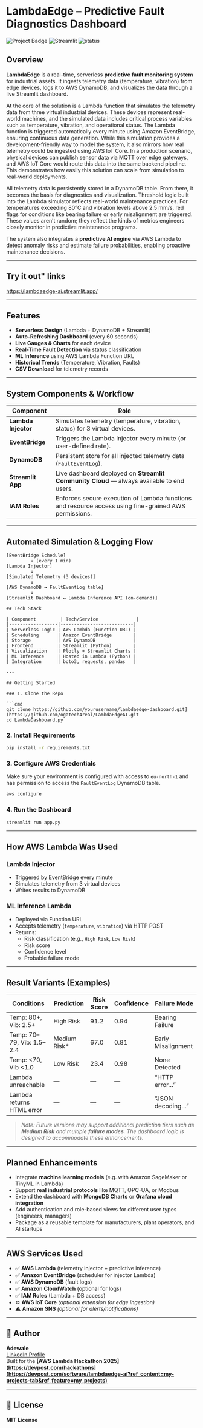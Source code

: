 # LambdaEdge – Predictive Fault Diagnostics Dashboard

![Project Badge](https://img.shields.io/badge/built%20with-AWS%20Lambda-blue) ![Streamlit](https://img.shields.io/badge/ui-Streamlit-orange) ![status](https://img.shields.io/badge/status-active-brightgreen)

## Overview

**LambdaEdge** is a real-time, serverless **predictive fault monitoring system** for industrial assets. It ingests telemetry data (temperature, vibration) from edge devices, logs it to AWS DynamoDB, and visualizes the data through a live Streamlit dashboard.

At the core of the solution is a Lambda function that simulates the telemetry data from three virtual industrial devices. These devices represent real-world machines, and the simulated data includes critical process variables such as temperature, vibration, and operational status. The Lambda function is triggered automatically every minute using Amazon EventBridge, ensuring continuous data generation. While this simulation provides a development-friendly way to model the system, it also mirrors how real telemetry could be ingested using AWS IoT Core. In a production scenario, physical devices can publish sensor data via MQTT over edge gateways, and AWS IoT Core would route this data into the same backend pipeline. This demonstrates how easily this solution can scale from simulation to real-world deployments.

All telemetry data is persistently stored in a DynamoDB table. From there, it becomes the basis for diagnostics and visualization. Threshold logic built into the Lambda simulator reflects real-world maintenance practices. For temperatures exceeding 80°C and vibration levels above 2.5 mm/s, red flags for conditions like bearing failure or early misalignment are triggered. These values aren’t random; they reflect the kinds of metrics engineers closely monitor in predictive maintenance programs.

The system also integrates a **predictive AI engine** via AWS Lambda to detect anomaly risks and estimate failure probabilities, enabling proactive maintenance decisions.

---

## Try it out" links

https://lambdaedge-ai.streamlit.app/

---

## Features

-  **Serverless Design** (Lambda + DynamoDB + Streamlit)
-  **Auto-Refreshing Dashboard** (every 60 seconds)
-  **Live Gauges & Charts** for each device
-  **Real-Time Fault Detection** via status classification
-  **ML Inference** using AWS Lambda Function URL
-  **Historical Trends** (Temperature, Vibration, Faults)
-  **CSV Download** for telemetry records

---

## System Components & Workflow

| Component        | Role                                                                 |
|------------------|----------------------------------------------------------------------|
| **Lambda Injector** | Simulates telemetry (temperature, vibration, status) for 3 virtual devices. |
| **EventBridge**      | Triggers the Lambda Injector every minute (or user-defined rate).       |
| **DynamoDB**         | Persistent store for all injected telemetry data (`FaultEventLog`).     |
| **Streamlit App**    | Live dashboard deployed on **Streamlit Community Cloud** — always available to end users. |
| **IAM Roles**        | Enforces secure execution of Lambda functions and resource access using fine-grained AWS permissions. |

---

## Automated Simulation & Logging Flow

```text
[EventBridge Schedule]
         ↓ (every 1 min)
[Lambda Injector]
         ↓
[Simulated Telemetry (3 devices)]
         ↓
[AWS DynamoDB → FaultEventLog table]
         ↓
[Streamlit Dashboard ↔ Lambda Inference API (on-demand)]

## Tech Stack

| Component         | Tech/Service              |
|------------------|---------------------------|
| Serverless Logic | AWS Lambda (Function URL) |
| Scheduling       | Amazon EventBridge        |
| Storage          | AWS DynamoDB              |
| Frontend         | Streamlit (Python)        |
| Visualization    | Plotly + Streamlit Charts |
| ML Inference     | Hosted in Lambda (Python) |
| Integration      | boto3, requests, pandas   |

---

## Getting Started

### 1. Clone the Repo

```cmd
git clone https://github.com/yourusername/lambdaedge-dashboard.git](https://github.com/ogatech4real/LambdaEdgeAI.git
cd LambdaDashboard.py
```

### 2. Install Requirements

```cmd
pip install -r requirements.txt
```

### 3. Configure AWS Credentials

Make sure your environment is configured with access to `eu-north-1` and has permission to access the `FaultEventLog` DynamoDB table.

```cmd
aws configure
```

### 4. Run the Dashboard

```cmd
streamlit run app.py
```

---

## How AWS Lambda Was Used

### Lambda Injector

- Triggered by EventBridge every minute  
- Simulates telemetry from 3 virtual devices  
- Writes results to DynamoDB  

### ML Inference Lambda

- Deployed via Function URL  
- Accepts telemetry (`temperature`, `vibration`) via HTTP POST  
- Returns:
  - Risk classification (e.g., `High Risk`, `Low Risk`)
  - Risk score
  - Confidence level
  - Probable failure mode

---

## Result Variants (Examples)

| Conditions                  | Prediction    | Risk Score | Confidence | Failure Mode       |
|-----------------------------|---------------|------------|------------|--------------------|
| Temp: 80+, Vib: 2.5+        | High Risk     | 91.2       | 0.94       | Bearing Failure    |
| Temp: 70–79, Vib: 1.5–2.4   | Medium Risk*  | 67.0       | 0.81       | Early Misalignment |
| Temp: <70, Vib <1.0         | Low Risk      | 23.4       | 0.98       | None Detected      |
| Lambda unreachable          | —             | —          | —          | “HTTP error…”      |
| Lambda returns HTML error   | —             | —          | —          | “JSON decoding…”   |

> *Note: Future versions may support additional prediction tiers such as **Medium Risk** and multiple **failure modes**. The dashboard logic is designed to accommodate these enhancements.*

---

## Planned Enhancements

- Integrate **machine learning models** (e.g. with Amazon SageMaker or TinyML in Lambda)
- Support **real industrial protocols** like MQTT, OPC-UA, or Modbus
- Extend the dashboard with **MongoDB Charts** or **Grafana cloud integration**
- Add authentication and role-based views for different user types (engineers, managers)
- Package as a reusable template for manufacturers, plant operators, and AI startups
  
---

## AWS Services Used

- ✅ **AWS Lambda** (telemetry injector + predictive inference)  
- ✅ **Amazon EventBridge** (scheduler for injector Lambda)  
- ✅ **AWS DynamoDB** (fault logs)  
- ✅ **Amazon CloudWatch** (optional for logs)  
- ✅ **IAM Roles** (Lambda + DB access)  
- ⚙️ **AWS IoT Core** *(optional extension for edge ingestion)*  
- ⚠️ **Amazon SNS** *(optional for alerts/notifications)*  

---

## 👤 Author

**Adewale**  
[LinkedIn Profile](https://www.linkedin.com/in/ogabiadewale/)  
Built for the **[AWS Lambda Hackathon 2025](https://devpost.com/hackathons](https://devpost.com/software/lambdaedge-ai?ref_content=my-projects-tab&ref_feature=my_projects)**

---

## 📄 License

**MIT License**
